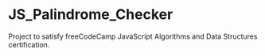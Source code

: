 # JS_Palindrome_Checker
Project to satisfy freeCodeCamp JavaScript Algorithms and Data Structures certification.
